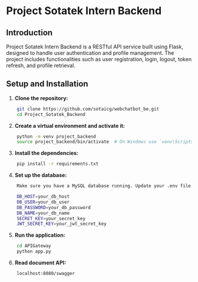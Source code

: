 # Project Sotatek Intern Backend

## Introduction
Project Sotatek Intern Backend is a RESTful API service built using Flask, designed to handle user authentication and profile management. The project includes functionalities such as user registration, login, logout, token refresh, and profile retrieval.

## Setup and Installation

1. **Clone the repository:**

```bash
    git clone https://github.com/sotaicg/webchatbot_be.git
    cd Project_Sotatek_Backend
```

2. **Create a virtual environment and activate it:**
``` bash
    python -m venv project_backend
    source project_backend/bin/activate  # On Windows use `venv\Scripts\activate`
```
3. **Install the dependencies:**
``` bash
    pip install -r requirements.txt
```
4. **Set up the database:**
```bash
    Make sure you have a MySQL database running. Update your .env file with the correct database URI.

    DB_HOST=your_db_host
    DB_USER=your_db_user
    DB_PASSWORD=your_db_password
    DB_NAME=your_db_name
    SECRET_KEY=your_secret_key
    JWT_SECRET_KEY=your_jwt_secret_key

```

5. **Run the application:**
``` bash
    cd APIGateway
    python app.py
```

6. **Read document API:**
``` bash
    localhost:8080/swagger
```




